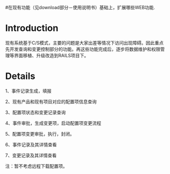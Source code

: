 #在现有功能（见download部分－使用说明书）基础上，扩展哪些WEB功能.

# Introduction #

现有系统基于C/S模式，主要的问题是大家出差等情况下访问出现障碍。因此重点先开发查询和变更控制部分的功能。再这些功能完成后，逐步将数据维护和权限管理等界面移植、升级改造到RAILS项目下。


# Details #

1、事件记录生成，填报

2、现有产品和现有项目对应的配置项信息查询

3、配置项状态和变更记录查询

4、事件审批，生成变更项，启动配置项变更流程

5、配置项变更审批，执行，封闭。

6、事件记录及其详情查看

7、变更记录及其详情查看

注：暂不考虑远程下载配置项。
